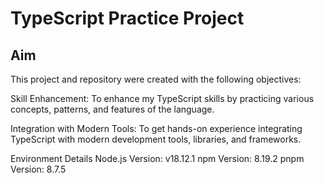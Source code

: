 # TypeScript Practice Project
## Aim
This project and repository were created with the following objectives:

Skill Enhancement: To enhance my TypeScript skills by practicing various concepts, patterns, and features of the language.

Integration with Modern Tools: To get hands-on experience integrating TypeScript with modern development tools, libraries, and frameworks.

Environment Details
Node.js Version: v18.12.1
npm Version: 8.19.2
pnpm Version: 8.7.5
